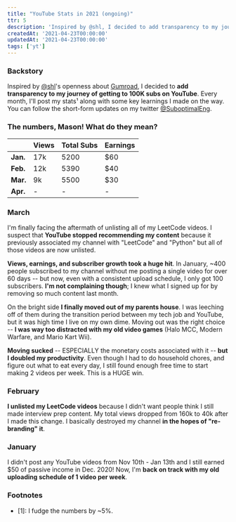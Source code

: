 ```yaml
---
title: "YouTube Stats in 2021 (ongoing)"
ttr: 5
description: 'Inspired by @shl, I decided to add transparency to my journey of getting to 100K subs on YouTube.'
createdAt: '2021-04-23T00:00:00'
updatedAt: '2021-04-23T00:00:00'
tags: ['yt']
---
```


### Backstory
Inspired by [@shl](https://www.twitter.com/shl)'s openness about [Gumroad](https://twitter.com/shl/status/1093532795438133253?s=20),
I decided to __add transparency to my journey of getting to 100K subs on YouTube__.
Every month, I'll post my stats¹ along with some key learnings I made on the way.
You can follow the short-form updates on my twitter [@SuboptimalEng](https://twitter.com/suboptimaleng).

### The numbers, Mason! What do they mean?

|          | Views      |  Total Subs  | Earnings  |
| -------- | ---------- |  ----------- | --------- |
| __Jan.__ | 17k        |  5200        | $60       |
| __Feb.__ | 12k        |  5390        | $40       |
| __Mar.__ | 9k         |  5500        | $30       |
| __Apr.__ | -          |  -           | -         |

### March
I'm finally facing the aftermath of unlisting all of my LeetCode videos. I suspect that __YouTube stopped recommending my content__
because it previously associated my channel with "LeetCode" and "Python" but all of those videos are now unlisted.

__Views, earnings, and subscriber growth took a huge hit__.
In January, ~400 people subscribed to my channel without me posting a single video for over 60 days --
but now, even with a consistent upload schedule, I only got 100 subscribers.
__I'm not complaining though__; I knew what I signed up for by removing so much content last month.

On the bright side __I finally moved out of my parents house__.
I was leeching off of them during the transition period between my tech job and YouTube,
but it was high time I live on my own dime. Moving out was the right choice --
__I was way too distracted with my old video games__ (Halo MCC, Modern Warfare, and Mario Kart Wii).

__Moving sucked__ -- ESPECIALLY the monetary costs associated with it -- __but I doubled my productivity__.
Even though I had to do household chores, and figure out what to eat every day, I still found enough
free time to start making 2 videos per week. This is a HUGE win.

### February
__I unlisted my LeetCode videos__ because I didn't want people think I still made interview prep content.
My total views dropped from 160k to 40k after I made this change.
I basically destroyed my channel __in the hopes of "re-branding" it__.

### January
I didn't post any YouTube videos from Nov 10th - Jan 13th and I still earned $50 of passive income in Dec. 2020!
Now, I'm __back on track with my old uploading schedule of 1 video per week__.

### Footnotes
- [1]: I fudge the numbers by ~5%.
